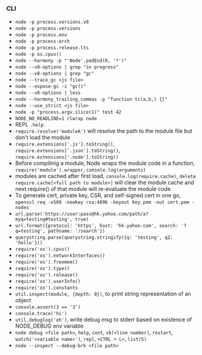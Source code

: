 ### CLI
- `node -p process.versions.v8`
- `node -p process.versions`
- `node -p process.env`
- `node -p process.arch`
- `node -p process.release.lts`
- `node -p os.cpus()`
- `node --harmony -p "'Node'.padEnd(8, '*')"`
- `node --v8-options | grep "in progress"`
- `node --v8-options | grep "gc"`
- `node --trace_gc <js file>`
- `node --expose-gc -i "gc()"`
- `node --v8-options | less`
- `node --harmony_trailing_commas -p "function tc(a,b,) {}"`
- `node --use_strict <js file>`
- `node -p "process.argv.slice(1)" test 42`
- `NODE_NO_READLINE=1 rlwrap node`
- REPL `.help`
- `require.resolve('moduleA')` will resolve the path to the module file but don't load the module
- `require.extensions['.js'].toString()`, `require.extensions['.json'].toString()`, `require.extensions['.node'].toString()`
- Before compilinig a module, Node wraps the module code in a function, `require('module').wrapper`, `console.log(arguments)`
- modules are cached after first load, `console.log(require.cache)`, `delete require.cache[<full path to module>]` will clear the module cache and next require() of that module will re-evaluate the module code
- To generate cert, private key, CSR, and self-signed cert in one go, `openssl req -x509 -newkey rsa:4096 -keyout key.pem -out cert.pem -nodes`
- `url.parse('https://user:pass@hk.yahoo.com/path/a?myq=testing#testing', true)`
- `url.format({protocol: 'https', host: 'hk.yahoo.com', search: '?q=testing', pathname: '/search'})`
- `querystring.parse(querystring.stringify({q: 'testing', q2: 'hello'}))`
- `require('os').cpus()`
- `require('os').networkInterfaces()`
- `require('os').freemem()`
- `require('os').type()`
- `require('os').release()`
- `require('os').userInfo()`
- `require('os').constants`
- `util.inspect(module, {depth: 0})`, to print string representation of an object
- `console.assert(3 == '3')`
- `console.trace('hi')`
- `util.debuglog('oh')`, write debug msg to stderr based on existence of NODE_DEBUG env variable
- `node debug <file path>`, `help`, `cont`, `sb(<line number)`, `restart`, `watch('<variable name>')`, `repl`, `<CTRL + L>`, `list(5)`
- `node --inspect --debug-brk <file path>`